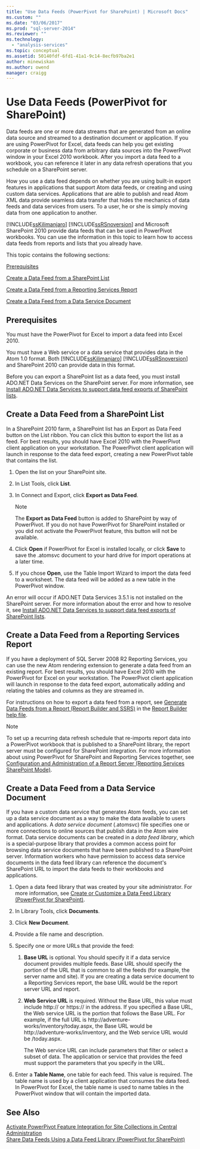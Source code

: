 ```yaml
---
title: "Use Data Feeds (PowerPivot for SharePoint) | Microsoft Docs"
ms.custom: ""
ms.date: "03/06/2017"
ms.prod: "sql-server-2014"
ms.reviewer: ""
ms.technology: 
  - "analysis-services"
ms.topic: conceptual
ms.assetid: 50140fdf-6fd1-41a1-9c14-8ecfb97ba2e1
author: minewiskan
ms.author: owend
manager: craigg
---
```

# Use Data Feeds (PowerPivot for SharePoint)
  Data feeds are one or more data streams that are generated from an online data source and streamed to a destination document or application. If you are using PowerPivot for Excel, data feeds can help you get existing corporate or business data from arbitrary data sources into the PowerPivot window in your Excel 2010 workbook. After you import a data feed to a workbook, you can reference it later in any data refresh operations that you schedule on a SharePoint server.  
  
 How you use a data feed depends on whether you are using built-in export features in applications that support Atom data feeds, or creating and using custom data services. Applications that are able to publish and read Atom XML data provide seamless data transfer that hides the mechanics of data feeds and data services from users. To a user, he or she is simply moving data from one application to another.  
  
 [!INCLUDE[ssKilimanjaro](../../includes/sskilimanjaro-md.md)] [!INCLUDE[ssRSnoversion](../../includes/ssrsnoversion-md.md)] and Microsoft SharePoint 2010 provide data feeds that can be used in PowerPivot workbooks. You can use the information in this topic to learn how to access data feeds from reports and lists that you already have.  
  
 This topic contains the following sections:  
  
 [Prerequisites](#prereq)  
  
 [Create a Data Feed from a SharePoint List](#sharepointlist)  
  
 [Create a Data Feed from a Reporting Services Report](#rsreport)  
  
 [Create a Data Feed from a Data Service Document](#dsdoc)  
  
##  <a name="prereq"></a> Prerequisites  
 You must have the PowerPivot for Excel to import a data feed into Excel 2010.  
  
 You must have a Web service or a data service that provides data in the Atom 1.0 format. Both [!INCLUDE[ssKilimanjaro](../../includes/sskilimanjaro-md.md)] [!INCLUDE[ssRSnoversion](../../includes/ssrsnoversion-md.md)] and SharePoint 2010 can provide data in this format.  
  
 Before you can export a SharePoint list as a data feed, you must install ADO.NET Data Services on the SharePoint server. For more information, see [Install ADO.NET Data Services to support data feed exports of SharePoint lists](../../sql-server/install/install-ado-net-data-services-to-support-data-feed-exports-of-sharepoint-lists.md).  
  
##  <a name="sharepointlist"></a> Create a Data Feed from a SharePoint List  
 In a SharePoint 2010 farm, a SharePoint list has an Export as Data Feed button on the List ribbon. You can click this button to export the list as a feed. For best results, you should have Excel 2010 with the PowerPivot client application on your workstation. The PowerPivot client application will launch in response to the data feed export, creating a new PowerPivot table that contains the list.  
  
1.  Open the list on your SharePoint site.  
  
2.  In List Tools, click **List**.  
  
3.  In Connect and Export, click **Export as Data Feed**.  
  
    > [!NOTE]  
    >  The **Export as Data Feed** button is added to SharePoint by way of PowerPivot. If you do not have PowerPivot for SharePoint installed or you did not activate the PowerPivot feature, this button will not be available.  
  
4.  Click **Open** if PowerPivot for Excel is installed locally, or click **Save** to save the .atomsvc document to your hard drive for import operations at a later time.  
  
5.  If you chose **Open**, use the Table Import Wizard to import the data feed to a worksheet. The data feed will be added as a new table in the PowerPivot window.  
  
 An error will occur if ADO.NET Data Services 3.5.1 is not installed on the SharePoint server. For more information about the error and how to resolve it, see [Install ADO.NET Data Services to support data feed exports of SharePoint lists](../../sql-server/install/install-ado-net-data-services-to-support-data-feed-exports-of-sharepoint-lists.md).  
  
##  <a name="rsreport"></a> Create a Data Feed from a Reporting Services Report  
 If you have a deployment of SQL Server 2008 R2 Reporting Services, you can use the new Atom rendering extension to generate a data feed from an existing report. For best results, you should have Excel 2010 with the PowerPivot for Excel on your workstation. The PowerPivot client application will launch in response to the data feed export, automatically adding and relating the tables and columns as they are streamed in.  
  
 For instructions on how to export a data feed from a report, see [Generate Data Feeds from a Report &#40;Report Builder and SSRS&#41;](../../reporting-services/report-builder/generate-data-feeds-from-a-report-report-builder-and-ssrs.md) in the [Report Builder help file](https://go.microsoft.com/fwlink/?LinkId=154494).  
  
> [!NOTE]  
>  To set up a recurring data refresh schedule that re-imports report data into a PowerPivot workbook that is published to a SharePoint library, the report server must be configured for SharePoint integration. For more information about using PowerPivot for SharePoint and Reporting Services together, see [Configuration and Administration of a Report Server &#40;Reporting Services SharePoint Mode&#41;](../../reporting-services/configure-administer-report-server-reporting-services-sharepoint-mode.md).  
  
##  <a name="dsdoc"></a> Create a Data Feed from a Data Service Document  
 If you have a custom data service that generates Atom feeds, you can set up a data service document as a way to make the data available to users and applications. A *data service document* (.atomsvc) file specifies one or more connections to online sources that publish data in the Atom wire format. Data service documents can be created in a *data feed library*, which is a special-purpose library that provides a common access point for browsing data service documents that have been published to a SharePoint server. Information workers who have permission to access data service documents in the data feed library can reference the document's SharePoint URL to import the data feeds to their workbooks and applications.  
  
1.  Open a data feed library that was created by your site administrator. For more information, see [Create or Customize a Data Feed Library &#40;PowerPivot for SharePoint&#41;](create-or-customize-a-data-feed-library-power-pivot-for-sharepoint.md).  
  
2.  In Library Tools, click **Documents**.  
  
3.  Click **New Document**.  
  
4.  Provide a file name and description.  
  
5.  Specify one or more URLs that provide the feed:  
  
    1.  **Base URL** is optional. You should specify it if a data service document provides multiple feeds. Base URL should specify the portion of the URL that is common to all the feeds (for example, the server name and site). If you are creating a data service document to a Reporting Services report, the base URL would be the report server URL and report.  
  
    2.  **Web Service URL** is required. Without the Base URL, this value must include http:// or https:// in the address. If you specified a Base URL, the Web service URL is the portion that follows the Base URL. For example, if the full URL is http://adventure-works/inventory/today.aspx, the Base URL would be http://adventure-works/inventory, and the Web service URL would be /today.aspx.  
  
         The Web service URL can include parameters that filter or select a subset of data. The application or service that provides the feed must support the parameters that you specify in the URL.  
  
6.  Enter a **Table Name**, one table for each feed. This value is required. The table name is used by a client application that consumes the data feed. In PowerPivot for Excel, the table name is used to name tables in the PowerPivot window that will contain the imported data.  
  
## See Also  
 [Activate PowerPivot Feature Integration for Site Collections in Central Administration](activate-power-pivot-integration-for-site-collections-in-ca.md)   
 [Share Data Feeds Using a Data Feed Library &#40;PowerPivot for SharePoint&#41;](share-data-feeds-using-a-data-feed-library-power-pivot-for-sharepoint.md)  
  
  

